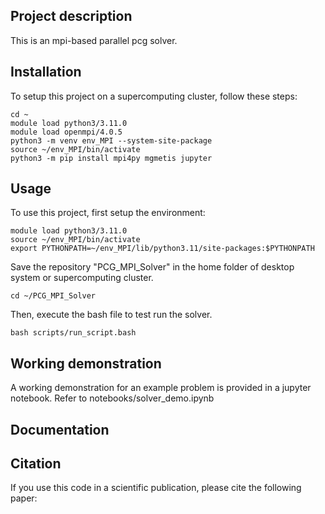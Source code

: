 ## Project description
This is an mpi-based parallel pcg solver.

## Installation
To setup this project on a supercomputing cluster, follow these steps:
```shell
cd ~
module load python3/3.11.0
module load openmpi/4.0.5
python3 -m venv env_MPI --system-site-package
source ~/env_MPI/bin/activate
python3 -m pip install mpi4py mgmetis jupyter
```


## Usage
To use this project, first setup the environment:
```shell
module load python3/3.11.0
source ~/env_MPI/bin/activate
export PYTHONPATH=~/env_MPI/lib/python3.11/site-packages:$PYTHONPATH
```

Save the repository "PCG_MPI_Solver" in the home folder of desktop system or supercomputing cluster.
```shell
cd ~/PCG_MPI_Solver
```

Then, execute the bash file to test run the solver.
```shell
bash scripts/run_script.bash
```

## Working demonstration

A working demonstration for an example problem is provided in a jupyter notebook.
Refer to notebooks/solver_demo.ipynb

## Documentation


## Citation
If you use this code in a scientific publication, please cite the following paper:
